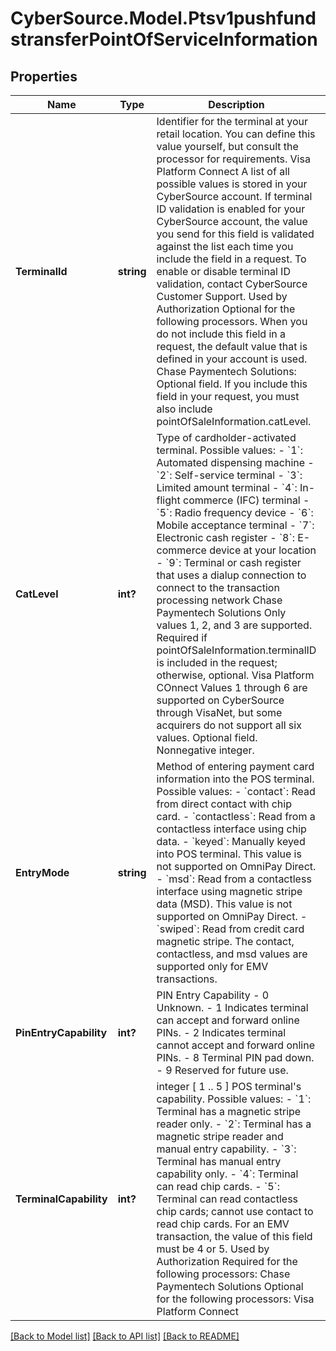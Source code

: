 # CyberSource.Model.Ptsv1pushfundstransferPointOfServiceInformation
## Properties

Name | Type | Description | Notes
------------ | ------------- | ------------- | -------------
**TerminalId** | **string** | Identifier for the terminal at your retail location. You can define this value yourself, but consult the processor for requirements.  Visa Platform Connect A list of all possible values is stored in your CyberSource account. If terminal ID validation is enabled for your CyberSource account, the value you send for this field is validated against the list each time you include the field in a request. To enable or disable terminal ID validation, contact CyberSource Customer Support.   Used by Authorization Optional for the following processors. When you do not include this field in a request, the default value that is defined in your account is used.  Chase Paymentech Solutions: Optional field. If you include this field in your request, you must also include pointOfSaleInformation.catLevel.  | [optional] 
**CatLevel** | **int?** | Type of cardholder-activated terminal. Possible values:  - &#x60;1&#x60;: Automated dispensing machine - &#x60;2&#x60;: Self-service terminal - &#x60;3&#x60;: Limited amount terminal - &#x60;4&#x60;: In-flight commerce (IFC) terminal - &#x60;5&#x60;: Radio frequency device - &#x60;6&#x60;: Mobile acceptance terminal - &#x60;7&#x60;: Electronic cash register - &#x60;8&#x60;: E-commerce device at your location - &#x60;9&#x60;: Terminal or cash register that uses a dialup connection to connect to the transaction processing network  Chase Paymentech Solutions Only values 1, 2, and 3 are supported. Required if pointOfSaleInformation.terminalID is included in the request; otherwise, optional.  Visa Platform COnnect Values 1 through 6 are supported on CyberSource through VisaNet, but some acquirers do not support all six values. Optional field.  Nonnegative integer.  | [optional] 
**EntryMode** | **string** | Method of entering payment card information into the POS terminal. Possible values:  - &#x60;contact&#x60;: Read from direct contact with chip card. - &#x60;contactless&#x60;: Read from a contactless interface using chip data. - &#x60;keyed&#x60;: Manually keyed into POS terminal. This value is not supported on OmniPay Direct. - &#x60;msd&#x60;: Read from a contactless interface using magnetic stripe data (MSD). This value is not supported on OmniPay Direct. - &#x60;swiped&#x60;: Read from credit card magnetic stripe. The contact, contactless, and msd values are supported only for EMV transactions.  | [optional] 
**PinEntryCapability** | **int?** | PIN Entry Capability - 0 Unknown. - 1 Indicates terminal can accept and forward online PINs. - 2 Indicates terminal cannot accept and forward online PINs. - 8 Terminal PIN pad down. - 9 Reserved for future use.  | [optional] 
**TerminalCapability** | **int?** | integer [ 1 .. 5 ] POS terminal&#39;s capability. Possible values:  - &#x60;1&#x60;: Terminal has a magnetic stripe reader only. - &#x60;2&#x60;: Terminal has a magnetic stripe reader and manual entry capability. - &#x60;3&#x60;: Terminal has manual entry capability only. - &#x60;4&#x60;: Terminal can read chip cards. - &#x60;5&#x60;: Terminal can read contactless chip cards; cannot use contact to read chip cards. For an EMV transaction, the value of this field must be 4 or 5.  Used by Authorization Required for the following processors: Chase Paymentech Solutions  Optional for the following processors: Visa Platform Connect  | [optional] 

[[Back to Model list]](../README.md#documentation-for-models) [[Back to API list]](../README.md#documentation-for-api-endpoints) [[Back to README]](../README.md)

